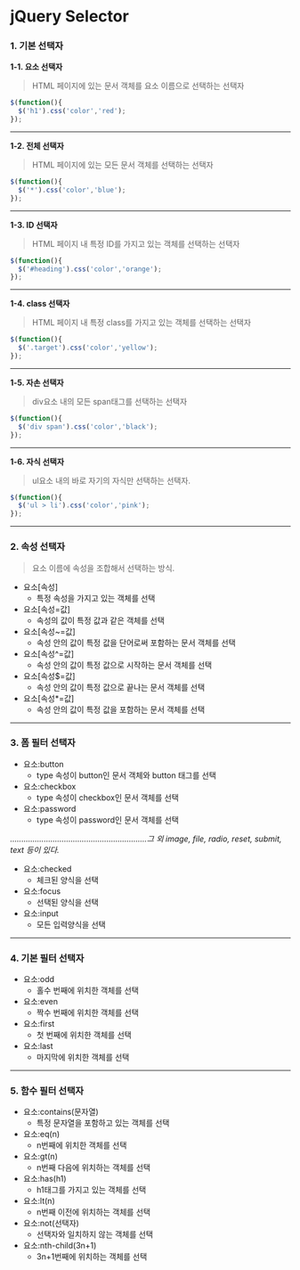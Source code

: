 # jQuery Selector

### 1. 기본 선택자

**1-1. 요소 선택자**

> HTML 페이지에 있는 문서 객체를 요소 이름으로 선택하는 선택자

```javascript
$(function(){
  $('h1').css('color','red');
});
```

---

**1-2. 전체 선택자**

> HTML 페이지에 있는 모든 문서 객체를 선택하는 선택자

```javascript
$(function(){
  $('*').css('color','blue');
});
```

---

**1-3. ID 선택자**

> HTML 페이지 내 특정 ID를 가지고 있는 객체를 선택하는 선택자

```javascript
$(function(){
  $('#heading').css('color','orange');
});
```

---

**1-4. class 선택자**

> HTML 페이지 내 특정 class를 가지고 있는 객체를 선택하는 선택자

```javascript
$(function(){
  $('.target').css('color','yellow');
});
```

---

**1-5. 자손 선택자**

> div요소 내의 모든 span태그를 선택하는 선택자

```javascript
$(function(){
  $('div span').css('color','black');
});
```

---

**1-6. 자식 선택자**

> ul요소 내의 바로 자기의 자식만 선택하는 선택자.

```javascript
$(function(){
  $('ul > li').css('color','pink');
});
```

---

### 2. 속성 선택자

> 요소 이름에 속성을 조합해서 선택하는 방식.

* 요소[속성]
  * 특정 속성을 가지고 있는 객체를 선택
* 요소[속성=값]
  * 속성의 값이 특정 값과 같은 객체를 선택
* 요소[속성~=값]
  * 속성 안의 값이 특정 값을 단어로써 포함하는 문서 객체를 선택
* 요소[속성^=값]
  * 속성 안의 값이 특정 값으로 시작하는 문서 객체를 선택
* 요소[속성$=값]
  * 속성 안의 값이 특정 값으로 끝나는 문서 객체를 선택
* 요소[속성*=값]
  * 속성 안의 값이 특정 값을 포함하는 문서 객체를 선택

---

### 3. 폼 필터 선택자 

* 요소:button
  *  type 속성이 button인 문서 객체와 button 태그를 선택
* 요소:checkbox
  *  type 속성이 checkbox인 문서 객체를 선택
* 요소:password
  * type 속성이 password인 문서 객체를 선택

*.............................................................그 외 image, file, radio, reset, submit, text 등이 있다.*

* 요소:checked
  * 체크된 양식을 선택
* 요소:focus
  * 선택된 양식을 선택
* 요소:input
  * 모든 입력양식을 선택

---

### 4. 기본 필터 선택자

* 요소:odd
  * 홀수 번째에 위치한 객체를 선택
* 요소:even
  * 짝수 번째에 위치한 객체를 선택
* 요소:first
  * 첫 번째에 위치한 객체를 선택
* 요소:last
  * 마지막에 위치한 객체를 선택

---

### 5. 함수 필터 선택자

* 요소:contains(문자열)
  * 특정 문자열을 포함하고 있는 객체를 선택
* 요소:eq(n)
  * n번째에 위치한 객체를 선택
* 요소:gt(n)
  * n번째 다음에 위치하는 객체를 선택
* 요소:has(h1)
  * h1태그를 가지고 있는 객체를 선택
* 요소:lt(n)
  * n번째 이전에 위치하는 객체를 선택
* 요소:not(선택자)
  * 선택자와 일치하지 않는 객체를 선택
* 요소:nth-child(3n+1)
  * 3n+1번째에 위치하는 객체를 선택

